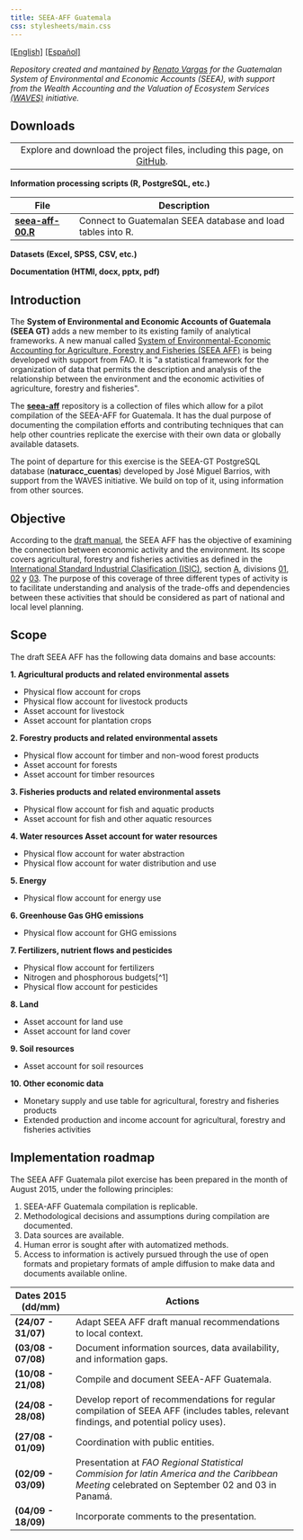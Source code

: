 ```yaml
---
title: SEEA-AFF Guatemala 
css: stylesheets/main.css
---
```


<!-- 
Compile with Pandoc:
pandoc -f markdown -t html5 -s index.md --toc -o index.html 
-->

[[English]](/seea-aff)  [[Español]](/seea-aff/index_es.html) 

_Repository created and mantained by [Renato Vargas](https://gt.linkedin.com/in/revargas) for the Guatemalan System of Environmental and Economic Accounts (SEEA), with support from the Wealth Accounting and the Valuation of Ecosystem Services [(WAVES)](http://www.wavespartnership.org) initiative._

## Downloads

||
|:---:|
| Explore and download the project files, including this page, on [GitHub](https://github.com/renatovargas/seea-aff).|    

**Information processing scripts (R, PostgreSQL, etc.)**

| File | Description |
|---|---|
| [**seea-aff-00.R**](https://github.com/renatovargas/seea-aff/blob/master/scripts/seea-aff-00.R) | Connect to Guatemalan SEEA database and load tables into R. |

**Datasets (Excel, SPSS, CSV, etc.)**

**Documentation (HTMl, docx, pptx, pdf)**

## Introduction

The **System of Environmental and Economic Accounts of Guatemala (SEEA GT)** adds a new member to its existing family of analytical frameworks. A new manual called [System of Environmental-Economic Accounting for Agriculture, Forestry and Fisheries (SEEA AFF)](http://unstats.un.org/unsd/envaccounting/aff/chapterList.asp) is being developed with support from FAO. It is "a statistical framework for the organization of data that permits the description and analysis of the relationship between the environment and the economic activities of agriculture, forestry and fisheries".

The [**seea-aff**](https://github.com/renatovargas/seea-aff) repository is a collection of files which allow for a pilot compilation of the SEEA-AFF for Guatemala. It has the dual purpose of documenting the compilation efforts and contributing techniques that can help other countries replicate the exercise with their own data or globally available datasets. 

The point of departure for this exercise is the SEEA-GT PostgreSQL database (**naturacc_cuentas**) developed by José Miguel Barrios, with support from the WAVES initiative. We build on top of it, using information from other sources.

## Objective

According to the [draft manual](http://unstats.un.org/unsd/envaccounting/aff/GC_Draft.pdf), the SEEA AFF has the objective of examining the connection between economic activity and the environment. Its scope covers agricultural, forestry and fisheries activities as defined in the [International Standard Industrial Clasification (ISIC)](http://unstats.un.org/unsd/cr/registry/default.asp?Lg=3), section [A](http://unstats.un.org/unsd/cr/registry/regcs.asp?Cl=27&Lg=1&Co=A), divisions [01](http://unstats.un.org/unsd/cr/registry/regcs.asp?Cl=27&Lg=1&Co=01), [02](http://unstats.un.org/unsd/cr/registry/regcs.asp?Cl=27&Lg=1&Co=02) y [03](http://unstats.un.org/unsd/cr/registry/regcs.asp?Cl=27&Lg=1&Co=03). The purpose of this coverage of three different types of activity is to facilitate understanding and analysis of the trade-offs and dependencies between these activities that should be considered as part of national and local level planning.

## Scope

The draft SEEA AFF has the following data domains and base accounts:

**1. Agricultural products and related environmental assets**	
  * Physical flow account for crops
  * Physical flow account for livestock products
  * Asset account for livestock
  * Asset account for plantation crops
  
**2. Forestry products and related environmental assets**
  * Physical flow account for timber and non-wood forest products
  * Asset account for forests
  * Asset account for timber resources

**3. Fisheries products and related environmental assets**
  * Physical flow account for fish and aquatic products
  * Asset account for fish and other aquatic resources

**4. Water resources	Asset account for water resources**
  * Physical flow account for water abstraction
  * Physical flow account for water distribution and use

**5. Energy**
  * Physical flow account for energy use

**6. Greenhouse Gas GHG emissions**
  * Physical flow account for GHG emissions
  
**7. Fertilizers, nutrient flows and pesticides**
  * Physical flow account for fertilizers
  * Nitrogen and phosphorous budgets[^1]
  * Physical flow account for pesticides

**8. Land**
  * Asset account for land use
  * Asset account for land cover

**9. Soil resources**
  * Asset account for soil resources 

**10. Other economic data**
  * Monetary supply and use table for agricultural, forestry and fisheries products
  * Extended production and income account for agricultural, forestry and fisheries activities


## Implementation roadmap

The SEEA AFF Guatemala pilot exercise has been prepared in the month of August 2015, under the following principles:

1. SEEA-AFF Guatemala compilation is replicable.
2. Methodological decisions and assumptions during compilation are documented.
3. Data sources are available.
4. Human error is sought after with automatized methods.
5. Access to information is actively pursued through the use of open formats and propietary formats of ample diffusion to make data and documents available online.

|Dates 2015 (dd/mm)| Actions |
|---|---|
| **(24/07 - 31/07)** | Adapt SEEA AFF draft manual recommendations to local context.|
| **(03/08 - 07/08)** | Document information sources, data availability, and information gaps. |
| **(10/08 - 21/08)** | Compile and document SEEA-AFF Guatemala. |
|**(24/08 - 28/08)**| Develop report of recommendations for regular compilation of SEEA AFF (includes tables, relevant findings, and potential policy uses). |
| **(27/08 - 01/09)** | Coordination with public entities. |
| **(02/09 - 03/09)** | Presentation at _FAO Regional Statistical Commision for latin America and the Caribbean Meeting_ celebrated on September 02 and 03 in Panamá. |
| **(04/09 - 18/09)** | Incorporate comments to the presentation. |

